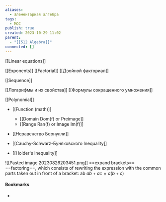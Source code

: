 ```yaml
---
aliases:
  - Элементарная алгебра
tags:
  - MOC
publish: true
created: 2023-10-29 11:02
parent:
  - "[[512 Algebra]]"
connected: []
---
```



[[Linear equations]]

[[Exponents]]
[[Factorial]]
[[Двойной факториал]]

[[Sequence]]

[[Логарифмы и их свойства]]
[[Формулы сокращенного умножения]]

[[Polynomial]]

- [[Function (math)]]
	- [[Domain Dom(f) or Preimage]]
	- [[Range Ran(f) or Image Im(f)]]


- [[Неравенство Бернулли]]
- [[Cauchy-Schwarz-Буняковского Inequality]]
- [[Holder's Inequality]]

![[Pasted image 20230826203451.png]]
==expand brackets==
==factoring==, which consists of rewriting the expression with the common parts taken out in front of a bracket: ab  $ab+ac = a(b+c)$








#### Bookmarks
- 
